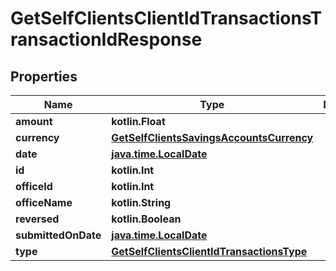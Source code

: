 
# GetSelfClientsClientIdTransactionsTransactionIdResponse

## Properties
| Name | Type | Description | Notes |
| ------------ | ------------- | ------------- | ------------- |
| **amount** | **kotlin.Float** |  |  [optional] |
| **currency** | [**GetSelfClientsSavingsAccountsCurrency**](GetSelfClientsSavingsAccountsCurrency.md) |  |  [optional] |
| **date** | [**java.time.LocalDate**](java.time.LocalDate.md) |  |  [optional] |
| **id** | **kotlin.Int** |  |  [optional] |
| **officeId** | **kotlin.Int** |  |  [optional] |
| **officeName** | **kotlin.String** |  |  [optional] |
| **reversed** | **kotlin.Boolean** |  |  [optional] |
| **submittedOnDate** | [**java.time.LocalDate**](java.time.LocalDate.md) |  |  [optional] |
| **type** | [**GetSelfClientsClientIdTransactionsType**](GetSelfClientsClientIdTransactionsType.md) |  |  [optional] |



